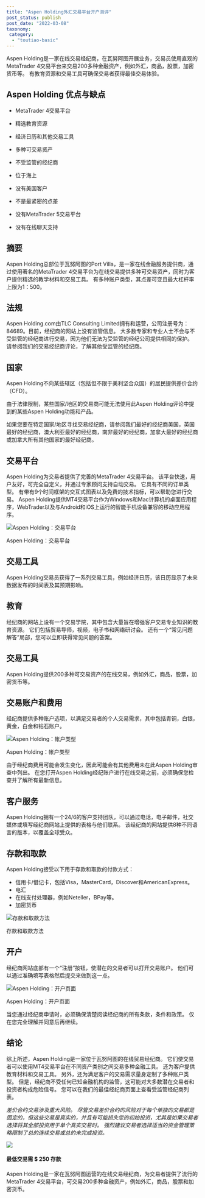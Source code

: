 ```yaml
---
title: "Aspen Holding外汇交易平台开户测评"
post_status: publish
post_date: "2022-03-08"
taxonomy:
 category: 
  - "toutiao-basic"
---
```


Aspen Holding是一家在线交易经纪商，在瓦努阿图开展业务，交易员使用直观的MetaTrader 4交易平台来交易200多种金融资产，例如外汇，商品，股票，加密货币等。 有教育资源和交易工具可确保交易者获得最佳交易体验。

## Aspen Holding 优点与缺点

- MetaTrader 4交易平台

- 精选教育资源

- 经济日历和其他交易工具

- 多种可交易资产

- 不受监管的经纪商

- 位于海上

- 没有美国客户

- 不是最紧密的点差

- 没有MetaTrader 5交易平台

- 没有在线聊天支持


## 摘要

Aspen Holding总部位于瓦努阿图的Port Villa，是一家在线金融服务提供商，通过使用著名的MetaTrader 4交易平台为在线交易提供多种可交易资产，同时为客户提供精选的教学材料和交易工具。 有多种账户类型，其点差可变且最大杠杆率上限为1：500。

## 法规

Aspen Holding.com由TLC Consulting Limited拥有和运营，公司注册号为：84689。目前，经纪商的网站上没有监管信息。 大多数专家和专业人士不会与不受监管的经纪商进行交易，因为他们无法为受监管的经纪公司提供相同的保护。 请参阅我们的交易经纪商评论，了解其他受监管的经纪商。

## 国家

Aspen Holding不向某些辖区（包括但不限于美利坚合众国）的居民提供差价合约（CFD）。

由于法律限制，某些国家/地区的交易商可能无法使用此Aspen Holding评论中提到的某些Aspen Holding功能和产品。

如果您要在特定国家/地区寻找交易经纪商，请参阅我们最好的经纪商美国，英国最好的经纪商，澳大利亚最好的经纪商，南非最好的经纪商，加拿大最好的经纪商或加拿大所有其他国家的最好经纪商。

## 交易平台

Aspen Holding为交易者提供了完善的MetaTrader 4交易平台。 该平台快速，用户友好，可完全自定义，并通过专家顾问支持自动交易。 它具有不同的订单类型。 有带有9个时间框架的交互式图表以及免费的技术指标，可以帮助您进行交易。 Aspen Holding提供MT4交易平台作为Windows和Mac计算机的桌面应用程序，WebTrader以及与Android和iOS上运行的智能手机设备兼容的移动应用程序。

![Aspen Holding：交易平台](https://cdn.fendou.la/funstoutiao/2020/11/Aspen-Holding-Review-Trading-Platform.jpg "Aspen Holding：交易平台")

Aspen Holding：交易平台

## 交易工具

Aspen Holding交易员获得了一系列交易工具，例如经济日历，该日历显示了未来数据发布的时间表及其预期影响。

## 教育

经纪商的网站上设有一个交易学院，其中包含大量旨在增强客户交易专业知识的教育资源。 它们包括贸易导师，视频，电子书和网络研讨会。 还有一个“常见问题解答”局部，您可以立即获得常见问题的答案。

## 交易工具

Aspen Holding提供200多种可交易资产的在线交易，例如外汇，商品，股票，加密货币等。

## 交易账户和费用

经纪商提供多种账户选项，以满足交易者的个人交易需求，其中包括青铜，白银，黄金，白金和钻石账户。

![Aspen Holding：帐户类型](https://cdn.fendou.la/funstoutiao/2020/11/Aspen-Holding-Review-Account-Types-1024x633.jpg "Aspen Holding：帐户类型")

Aspen Holding：帐户类型

由于经纪商费用可能会发生变化，因此可能会有其他费用未在此Aspen Holding审查中列出。 在您打开Aspen Holding经纪账户进行在线交易之前，必须确保您检查并了解所有最新信息。

## 客户服务

Aspen Holding拥有一个24/6的客户支持团队，可以通过电话，电子邮件，社交媒体或填写经纪商网站上提供的表格与他们联系。 该经纪商的网站提供8种不同语言的版本，以覆盖全球受众。

## 存款和取款

Aspen Holding接受以下用于存款和取款的付款方式：

- 信用卡/借记卡，包括Visa，MasterCard，Discover和AmericanExpress。
- 电汇
- 在线支付处理器，例如Neteller，BPay等。
- 加密货币

![存款和取款方法](https://cdn.fendou.la/funstoutiao/2020/11/Aspen-Holding-Review-Deposit-And-Withdrawal-Methods-1024x184.jpg "Aspen Holding：存款和提款方法")

存款和取款方法

## 开户

经纪商网站底部有一个“注册”按钮，使潜在的交易者可以打开交易账户。 他们可以通过准确填写表格然后提交来做到这一点。

![Aspen Holding：开户页面](https://cdn.fendou.la/funstoutiao/2020/11/Aspen-Holding-Review-Account-Opening-Page-592x1024.jpg "Aspen Holding：开户页面")

Aspen Holding：开户页面

当您通过经纪商申请时，必须确保清楚阅读经纪商的所有条款，条件和政策。 仅在您完全理解并同意后再继续。

## 结论

综上所述，Aspen Holding是一家位于瓦努阿图的在线贸易经纪商。 它们使交易者可以使用MT4交易平台在不同资产类别之间交易多种金融工具。 还为客户提供教育材料和交易工具。 另外，还为满足客户的交易需求量身定制了多种账户类型。 但是，经纪商不受任何已知金融机构的监管，这可能对大多数潜在交易者和投资者构成危险信号。 您可以在我们的最佳经纪商页面上查看受监管经纪商列表。

_差价合约交易涉及重大风险。 尽管交易差价合约的风险对于每个单独的交易都是固定的，但这些交易是真实的，并且有可能损失您的初始投资，尤其是如果交易者选择将其全部投资用于单个真实交易时。 强烈建议交易者选择适当的资金管理策略限制了总的连续交易或总的未完成投资。_

![](https://cdn.fendou.la/funstoutiao/2020/11/Aspen-Holding-Logo.png)

#### 最低交易需 **$ 250** 存款

Aspen Holding是一家在瓦努阿图运营的在线交易经纪商，为交易者提供了流行的MetaTrader 4交易平台，可交易200多种金融资产，例如外汇，商品，股票和加密货币。
